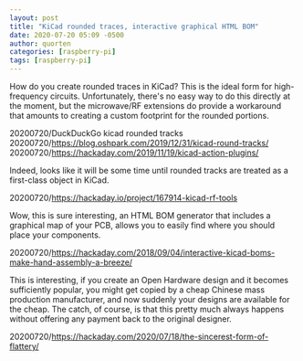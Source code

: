 ```yaml
---
layout: post
title: "KiCad rounded traces, interactive graphical HTML BOM"
date: 2020-07-20 05:09 -0500
author: quorten
categories: [raspberry-pi]
tags: [raspberry-pi]
---
```


How do you create rounded traces in KiCad?  This is the ideal form for
high-frequency circuits.  Unfortunately, there's no easy way to do
this directly at the moment, but the microwave/RF extensions do
provide a workaround that amounts to creating a custom footprint for
the rounded portions.

20200720/DuckDuckGo kicad rounded tracks  
20200720/https://blog.oshpark.com/2019/12/31/kicad-round-tracks/  
20200720/https://hackaday.com/2019/11/19/kicad-action-plugins/

Indeed, looks like it will be some time until rounded tracks are
treated as a first-class object in KiCad.

20200720/https://hackaday.io/project/167914-kicad-rf-tools

Wow, this is sure interesting, an HTML BOM generator that includes a
graphical map of your PCB, allows you to easily find where you should
place your components.

20200720/https://hackaday.com/2018/09/04/interactive-kicad-boms-make-hand-assembly-a-breeze/

<!-- more -->

This is interesting, if you create an Open Hardware design and it
becomes sufficiently popular, you might get copied by a cheap Chinese
mass production manufacturer, and now suddenly your designs are
available for the cheap.  The catch, of course, is that this pretty
much always happens without offering any payment back to the original
designer.

20200720/https://hackaday.com/2020/07/18/the-sincerest-form-of-flattery/
